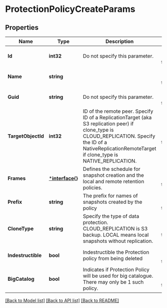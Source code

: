 # ProtectionPolicyCreateParams

## Properties
Name | Type | Description | Notes
------------ | ------------- | ------------- | -------------
**Id** | **int32** | Do not specify this parameter. | [optional] [default to null]
**Name** | **string** |  | [optional] [default to null]
**Guid** | **string** | Do not specify this parameter. | [optional] [default to null]
**TargetObjectId** | **int32** | ID of the remote peer. Specify ID of a ReplicationTarget (aka S3 replication peer) if clone_type is CLOUD_REPLICATION. Specify the ID of a NativeReplicationRemoteTarget if clone_type is NATIVE_REPLICATION. | [optional] [default to null]
**Frames** | [***interface{}**](interface{}.md) | Defines the schedule for snapshot creation and the local and remote retention policies. | [optional] [default to null]
**Prefix** | **string** | The prefix for names of snapshots created by the policy | [optional] [default to null]
**CloneType** | **string** | Specify the type of data protection. CLOUD_REPLICATION is S3 backup. LOCAL means local snapshots without replication. | [optional] [default to null]
**Indestructible** | **bool** | Indestructible the Protection policy from being deleted | [optional] [default to null]
**BigCatalog** | **bool** | Indicates if Protection Policy will be used for big catalogue. There may only be 1 such policy. | [optional] [default to null]

[[Back to Model list]](../README.md#documentation-for-models) [[Back to API list]](../README.md#documentation-for-api-endpoints) [[Back to README]](../README.md)


